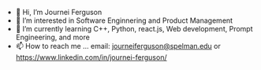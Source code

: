 - 👋 Hi, I’m Journei Ferguson
- 👀 I’m interested in Software Enginnering and Product Management
- 🌱 I’m currently learning C++, Python, react.js, Web development, Prompt Engineering, and more
- 📫 How to reach me ... email: journeiferguson@spelman.edu or https://www.linkedin.com/in/journei-ferguson/

<!---
journeif/journeif is a ✨ special ✨ repository because its `README.md` (this file) appears on your GitHub profile.
You can click the Preview link to take a look at your changes.
--->
